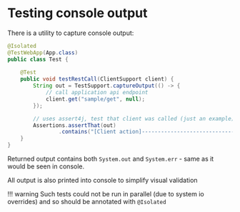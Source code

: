 # Testing console output

There is a utility to capture console output:

```java
@Isolated
@TestWebApp(App.class)
public class Test {
    
    @Test
    public void testRestCall(ClientSupport client) {
        String out = TestSupport.captureOutput(() -> {
            // call application api endpoint
            client.get("sample/get", null);
        });

        // uses assert4j, test that client was called (just an example) 
        Assertions.assertThat(out)
                .contains("[Client action]---------------------------------------------{");
    }
}
```

Returned output contains both `System.out` and `System.err` - same as it would be seen in console.

All output is also printed into console to simplify visual validation

!!! warning
    Such tests could not be run in parallel (due to system io overrides) and so should be 
    annotated with `@Isolated`